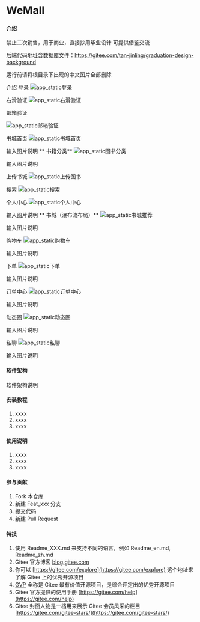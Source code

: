 # WeMall

#### 介绍
禁止二次销售，用于商业，直接抄用毕业设计
可提供借鉴交流

后端代码地址含数据库文件：https://gitee.com/tan-jinling/graduation-design-background

运行前请将根目录下出现的中文图片全部删除

介绍
登录
![app_static登录](https://user-images.githubusercontent.com/58656693/233820665-70655256-92b1-4f95-a33e-f79dd296e65c.png)

右滑验证
![app_static右滑验证](https://user-images.githubusercontent.com/58656693/233820671-d74dfbc1-db09-4f11-99cc-39e11a2137f5.png)


邮箱验证

![app_static邮箱验证](https://user-images.githubusercontent.com/58656693/233820677-c97ebe92-d8a7-4150-80ce-30e8da5dd52c.png)


书城首页
![app_static书城首页](https://user-images.githubusercontent.com/58656693/233820682-ebcb52e6-9c66-4747-930c-e2141f82d615.png)

输入图片说明 ** 书籍分类**
![app_static图书分类](https://user-images.githubusercontent.com/58656693/233820685-f78e5695-0b56-43fb-8ba0-6b7ff32d3652.png)

输入图片说明

上传书城
![app_static上传图书](https://user-images.githubusercontent.com/58656693/233820690-78f1fce4-696f-49cb-b85a-2f885b3c6835.png)

搜索
![app_static搜索](https://user-images.githubusercontent.com/58656693/233820692-7a2fe8a1-e58a-43c6-9bc8-505cc9043fe6.png)

个人中心
![app_static个人中心](https://user-images.githubusercontent.com/58656693/233820694-ca31bfa0-a999-470a-9d30-bb330cad6b45.png)

输入图片说明 ** 书城（瀑布流布局）**
![app_static书城推荐](https://user-images.githubusercontent.com/58656693/233820698-fa5098f6-7718-4382-b400-bb848467cdf3.png)

输入图片说明

购物车
![app_static购物车](https://user-images.githubusercontent.com/58656693/233820702-b36a6508-546d-4ef3-b97f-bc2cc3889b1e.png)

输入图片说明

下单
![app_static下单](https://user-images.githubusercontent.com/58656693/233820706-fca7a5af-e990-49e5-a628-583f00f79c17.png)

输入图片说明

订单中心
![app_static订单中心](https://user-images.githubusercontent.com/58656693/233820707-4eaf6384-717f-4ed0-8989-76c3b9aebe3f.png)

输入图片说明

动态圈
![app_static动态圈](https://user-images.githubusercontent.com/58656693/233820710-0616bfb3-8306-4afd-b9e3-aaad4d94b15d.png)

输入图片说明

私聊
![app_static私聊](https://user-images.githubusercontent.com/58656693/233820714-6caf1f23-7f48-4198-b231-878753db63b7.png)

输入图片说明

#### 软件架构
软件架构说明


#### 安装教程

1.  xxxx
2.  xxxx
3.  xxxx

#### 使用说明

1.  xxxx
2.  xxxx
3.  xxxx

#### 参与贡献

1.  Fork 本仓库
2.  新建 Feat_xxx 分支
3.  提交代码
4.  新建 Pull Request


#### 特技

1.  使用 Readme\_XXX.md 来支持不同的语言，例如 Readme\_en.md, Readme\_zh.md
2.  Gitee 官方博客 [blog.gitee.com](https://blog.gitee.com)
3.  你可以 [https://gitee.com/explore](https://gitee.com/explore) 这个地址来了解 Gitee 上的优秀开源项目
4.  [GVP](https://gitee.com/gvp) 全称是 Gitee 最有价值开源项目，是综合评定出的优秀开源项目
5.  Gitee 官方提供的使用手册 [https://gitee.com/help](https://gitee.com/help)
6.  Gitee 封面人物是一档用来展示 Gitee 会员风采的栏目 [https://gitee.com/gitee-stars/](https://gitee.com/gitee-stars/)
